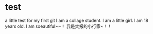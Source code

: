# test
a little test for my first git
I am a collage student. 
I am a little girl.
I am 18 years old.
I am soeautiful~~！
我是卖报的小行家~！！